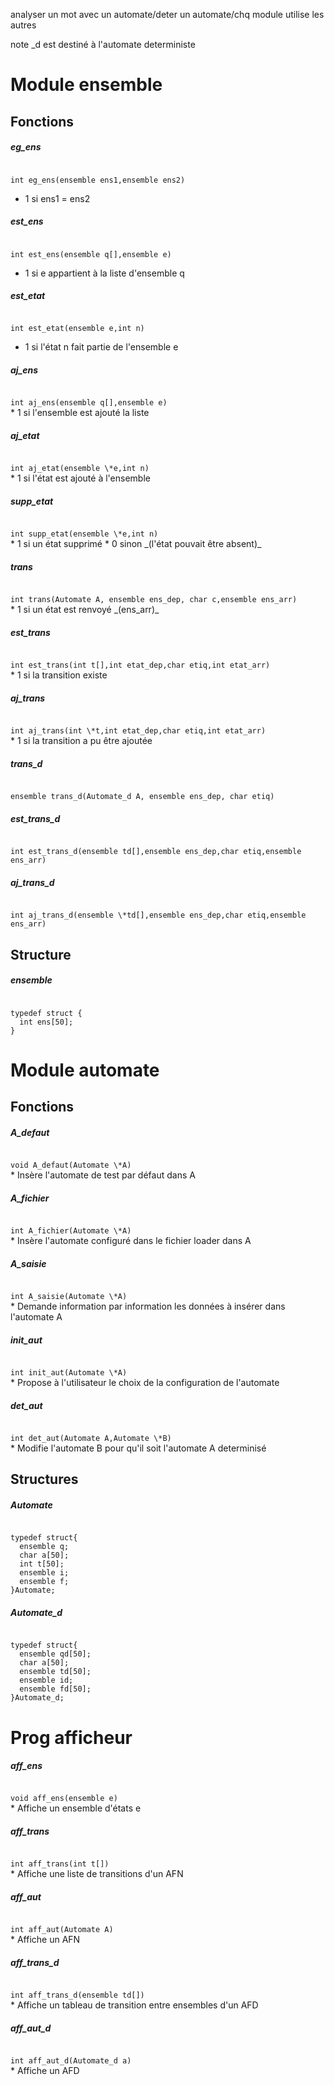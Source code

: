 <!-- ZANGafn-->

analyser un mot avec un automate/deter un automate/chq module utilise les autres  

note \_d est destiné à l'automate deterministe

# Module ensemble
## Fonctions

##### eg_ens
<code>
int eg_ens(ensemble ens1,ensemble ens2)
</code>

* 1 si ens1 = ens2  

##### est_ens

<code>
int est_ens(ensemble q[],ensemble e)
</code>

* 1 si e appartient à la liste d'ensemble q

##### est_etat
<code>
int est_etat(ensemble e,int n)
</code>

* 1 si l'état n fait partie de l'ensemble e

##### aj_ens
<code>
int aj_ens(ensemble q[],ensemble e)
</code>   
* 1 si l'ensemble est ajouté la liste


##### aj_etat
<code>
int aj_etat(ensemble \*e,int n)
</code>  
* 1 si l'état est ajouté à l'ensemble

##### supp_etat
<code>
int supp_etat(ensemble \*e,int n)
</code>
* 1 si un état supprimé
* 0 sinon _(l'état pouvait être absent)_

##### trans
<code>
int trans(Automate A, ensemble ens_dep, char c,ensemble ens_arr)
</code>
* 1 si un état est renvoyé _(ens_arr)_

##### est_trans
<code>
int est_trans(int t[],int etat_dep,char etiq,int etat_arr)
</code>
* 1 si la transition existe

##### aj_trans
<code>
int aj_trans(int \*t,int etat_dep,char etiq,int etat_arr)
</code>
* 1 si la transition a pu être ajoutée



##### trans_d
<code>
ensemble trans_d(Automate_d A, ensemble ens_dep, char etiq)
</code>

##### est_trans_d
<code>
int est_trans_d(ensemble td[],ensemble ens_dep,char etiq,ensemble ens_arr)
</code>


##### aj_trans_d
<code>
int aj_trans_d(ensemble \*td[],ensemble ens_dep,char etiq,ensemble ens_arr)
</code>


<!--
#####
<code></code>

 -->



## Structure
##### ensemble
<code>
typedef struct {  
  int ens[50];  
}
</code>

# Module automate
## Fonctions

##### A_defaut
<code>
void A_defaut(Automate \*A)
</code>
* Insère l'automate de test par défaut dans A

##### A_fichier
<code>
int A_fichier(Automate \*A)
</code>
* Insère l'automate configuré dans le fichier loader dans A

##### A_saisie
<code>
int A_saisie(Automate \*A)
</code>
* Demande information par information les données à insérer dans l'automate A

##### init_aut
<code>
int init_aut(Automate \*A)
</code>
* Propose à l'utilisateur le choix de la configuration de l'automate

##### det_aut  
<code>
int det_aut(Automate A,Automate \*B)
</code>
* Modifie l'automate B pour qu'il soit l'automate A determinisé

## Structures

##### Automate
<code>
typedef struct{  
  ensemble q;  
  char a[50];  
  int t[50];  
  ensemble i;  
  ensemble f;  
}Automate;  
</code>

##### Automate_d  
<code>
typedef struct{  
  ensemble qd[50];  
  char a[50];  
  ensemble td[50];  
  ensemble id;  
  ensemble fd[50];  
}Automate_d;  
</code>



# Prog afficheur

##### aff_ens
<code>
void aff_ens(ensemble e)
</code>  
* Affiche un ensemble d'états e

##### aff_trans
<code>
int aff_trans(int t[])
</code>
* Affiche une liste de transitions d'un AFN

##### aff_aut
<code>
int aff_aut(Automate A)
</code>  
* Affiche un AFN

##### aff_trans_d
<code>
int aff_trans_d(ensemble td[])
</code>  
* Affiche un tableau de transition entre ensembles d'un AFD

##### aff_aut_d
<code>
int aff_aut_d(Automate_d a)
</code>  
* Affiche un AFD
